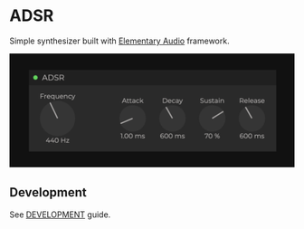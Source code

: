 # ADSR

Simple synthesizer built with [Elementary Audio](https://www.elementary.audio/) framework.

<img src="./public/plugin-screenshot.png">

## Development

See [DEVELOPMENT](./DEVELOPMENT.md) guide.
